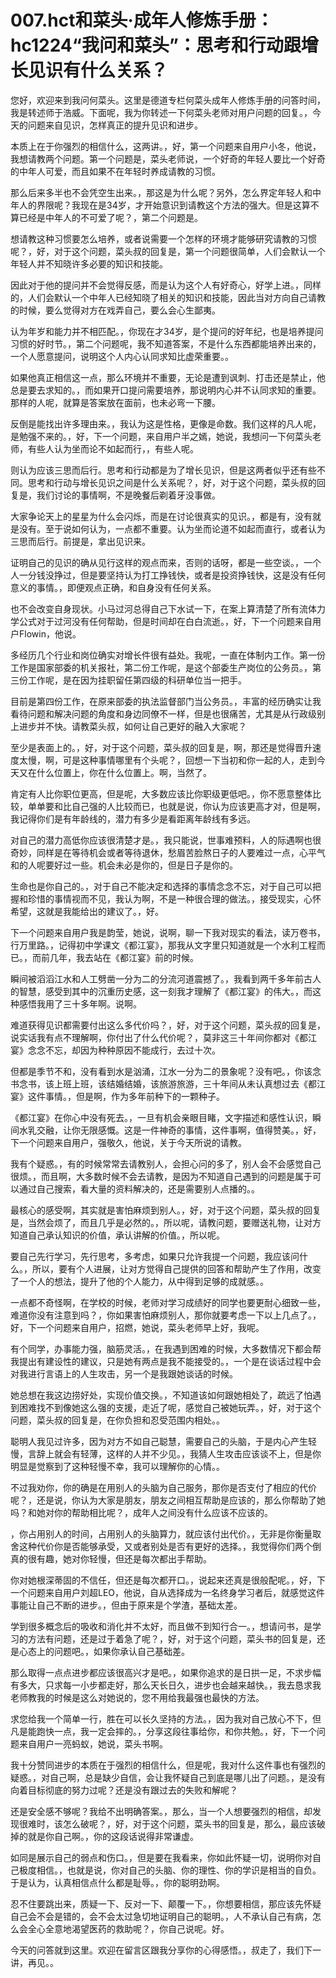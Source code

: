 # 007.hct和菜头·成年人修炼手册：hc1224“我问和菜头”：思考和行动跟增长见识有什么关系？

您好，欢迎来到我问何菜头。这里是德道专栏何菜头成年人修炼手册的问答时间，我是转述师于浩威。下面呢，我为你转述一下何菜头老师对用户问题的回复。，今天的问题来自见识，怎样真正的提升见识和进步。

本质上在于你强烈的相信什么，这两讲。，好，第一个问题来自用户小冬，他说，我想请教两个问题。第一个问题是，菜头老师说，一个好奇的年轻人要比一个好奇的中年人可爱，而且如果不在年轻时养成请教的习惯。

那么后来多半也不会凭空生出来。，那这是为什么呢？另外，怎么界定年轻人和中年人的界限呢？我现在是34岁，才开始意识到请教这个方法的强大。但是这算不算已经是中年人的不可爱了呢？，第二个问题是。

想请教这种习惯要怎么培养，或者说需要一个怎样的环境才能够研究请教的习惯呢？，好，对于这个问题，菜头叔的回复是，第一个问题很简单，人们会默认一个年轻人并不知晓许多必要的知识和技能。

因此对于他的提问并不会觉得反感，而是认为这个人有好奇心，好学上进。，同样的，人们会默认一个中年人已经知晓了相关的知识和技能，因此当对方向自己请教的时候，要么觉得对方在戏弄自己，要么会心生鄙夷。

认为年岁和能力并不相匹配。，你现在才34岁，是个提问的好年纪，也是培养提问习惯的好时节。，第二个问题呢，我不知道答案，不是什么东西都能培养出来的，一个人愿意提问，说明这个人内心认同求知比虚荣重要。。

如果他真正相信这一点，那么环境并不重要，无论是遭到讽刺、打击还是禁止，他总是要去求知的。，而如果开口提问需要培养，那说明内心并不认同求知的重要。那样的人呢，就算是答案放在面前，也未必弯一下腰。

反倒是能找出许多理由来。，我认为这是性格，更像是命数。我们这样的凡人呢，是勉强不来的。，好，下一个问题，来自用户半之嫣，她说，我想问一下何菜头老师，有些人认为坐而论不如起而行，，有些人呢。

则认为应该三思而后行。思考和行动都是为了增长见识，但是这两者似乎还有些不同。思考和行动与增长见识之间是什么关系呢？，好，对于这个问题，菜头叔的回复是，我们讨论的事情啊，不是晚餐后剃着牙没事做。

大家争论天上的星星为什么会闪烁，而是在讨论很真实的见识。，都是有，没有就是没有。至于说如何认为，一点都不重要。认为坐而论道不如起而直行，或者认为三思而后行。前提是，拿出见识来。

证明自己的见识的确从见行这样的观点而来，否则的话呀，都是一些空谈。，一个人一分钱没挣过，但是要坚持认为打工挣钱快，或者是投资挣钱快，这是没有任何意义的事情。，即便观点正确，和自身没有任何关系。

也不会改变自身现状。小马过河总得自己下水试一下，在案上算清楚了所有流体力学公式对于过河没有任何帮助，但是时间却在白白流逝。，好，下一个问题来自用户Flowin，他说。

多经历几个行业和岗位确实对增长件很有益处。我呢，一直在体制内工作。第一份工作是国家部委的机关报社，第二份工作呢，是这个部委生产岗位的公务员。，第三份工作呢，是在因为挂职留任第四级的科研单位当一把手。

目前是第四份工作，在原来部委的执法监督部门当公务员。，丰富的经历确实让我看待问题和解决问题的角度和身边同僚不一样，但是也很痛苦，尤其是从行政级别上进步并不快。请教菜头叔，如何让自己更好的融入大家呢？

至少是表面上的。，好，对于这个问题，菜头叔的回复是，啊，那还是觉得晋升速度太慢，啊，可是这种事情哪里有个头呢？，回想一下当初和你一起的人，走到今天又在什么位置上，你在什么位置上。啊，当然了。

肯定有人比你职位更高，但是呢，大多数应该比你职级更低吧。，你不愿意整体比较，单单要和比自己强的人比较而已，也就是说，你认为应该更高才对，但是啊，我记得你们是有年龄线的，潜力有多少是看距离年龄线有多远。

对自己的潜力高低你应该很清楚才是。，我只能说，世事难预料，人的际遇啊也很奇妙，同样是在等待机会或者等待退休，愁眉苦脸熬日子的人要难过一点，心平气和的人呢要好过一些。机会未必是你的，但是日子是你的。

生命也是你自己的。，对于自己不能决定和选择的事情念念不忘，对于自己可以把握和珍惜的事情视而不见，我认为啊，不是一种很合理的做法。，接受现实，心怀希望，这就是我能给出的建议了。，好。

下一个问题来自用户我是韵莹，她说，说啊，聊一下我对现实的看法，读万卷书，行万里路。，记得初中学课文《都江宴》，那我从文字里只知道就是一个水利工程而已。，而前几年，我去站在《都江宴》前的时候。

瞬间被滔滔江水和人工劈凿一分为二的分流河道震撼了。，我看到两千多年前古人的智慧，感受到其中的沉重历史感，这一刻我才理解了《都江宴》的伟大。，而这种感悟我用了三十多年啊。说啊。

难道获得见识都需要付出这么多代价吗？，好，对于这个问题，菜头叔的回复是，说实话我有点不理解啊，你付出了什么代价呢？，莫非这三十年间你都对《都江宴》念念不忘，却因为种种原因不能成行，去过十次。

但都是季节不和，没有看到水是汹涌，江水一分为二的景象呢？没有吧。，你该念书念书，该上班上班，该结婚结婚，该旅游旅游，三十年间从未认真想过去《都江宴》这件事情。，但是啊，作为多年前种下的一颗种子。

《都江宴》在你心中没有死去。，一旦有机会亲眼目睹，文字描述和感性认识，瞬间水乳交融，让你无限感慨。这是一件神奇的事情，这件事啊，值得赞美。，好，下一个问题来自用户，强敬久，他说，关于今天所说的请教。

我有个疑惑。，有的时候常常去请教别人，会担心问的多了，别人会不会感觉自己很烦。，而且啊，大多数时候不会去请教，是因为不知道自己遇到的问题是属于可以通过自己搜索，看大量的资料解决的，还是需要别人点播的。。

最核心的感受啊，其实就是害怕麻烦到别人。，好，对于这个问题，菜头叔的回复是，当然会烦了，而且几乎是必然的。，所以呢，请教问题，要赠送礼物，让对方知道自己承认知识的价值，承认讲解的价值。，所以呢。

要自己先行学习，先行思考，多考虑，如果只允许我提一个问题，我应该问什么。，所以，要有个人进展，让对方觉得自己提供的回答和帮助产生了作用，改变了一个人的想法，提升了他的个人能力，从中得到足够的成就感。。

一点都不奇怪啊，在学校的时候，老师对学习成绩好的同学也要更耐心细致一些，难道你没有注意到吗？，你如果害怕麻烦别人，那你就要考虑一下以上几点了。，好，下一个问题来自用户，招燃，她说，菜头老师早上好，我呢。

有个同学，办事能力强，脑筋灵活。，在我遇到困难的时候，大多数情况下都会帮我提出有建设性的建议，只是她有两点是我不能接受的。，一个是在谈话过程中会对我进行言语上的人生攻击，另一个是我跟她谈话的时候。

她总想在我这边捞好处，实现价值交换。，不知道该如何跟她相处了，疏远了怕遇到困难找不到像她这么强的支援，走近了呢，感觉自己被她玩弄。，好，对于这个问题，菜头叔的回复是，在你负担和忍受范围内相处。。

聪明人我见过许多，因为对方不如自己聪慧，需要自己的头脑，于是内心产生轻慢，言辞上就会有轻薄，这样的人并不少见。，我猜人生攻击应该谈不上，但是你明显是觉察到了这种轻慢不幸，我可以理解你的心情。。

不过我劝你，你的确是在用别人的头脑为自己服务，那你是否支付了相应的代价呢？，还是说，你认为大家是朋友，朋友之间相互帮助是应该的，那么你帮助了她吗？和她对你的帮助相比呢？，成年人之间没有什么应该不应该的。

，你占用别人的时间，占用别人的头脑算力，就应该付出代价。，无非是你衡量取舍这种代价你是否能够承受，又或者别处是否有更好的选择。，我觉得你们两个倒真的很有趣，她对你轻慢，但还是每次都出手帮助。

你对她根深蒂固的不信任，但还是每次都开口。，说起来还真是很般配呢。，好，下一个问题来自用户刘超LEO，他说，自从选择成为一名终身学习者后，就感觉这件事能让自己不断的进步。，但由于原来是个学渣，基础太差。

学到很多概念后的吸收和消化并不太好，而且做不到知行合一。，想请问书，是学习的方法有问题，还是过于着急了呢？，好，对于这个问题，菜头书的回复是，还是心态上的问题吧。，如果你承认自己基础差。

那么取得一点点进步都应该很高兴才是吧。，如果你追求的是日拱一足，不求步幅有多大，只求每一小步都走好，那么天长日久，进步也会越来越快。，我去恳求我老师教我的时候是这么对她说的，您不用给我最强也最快的方法。

求您给我一个简单一行，胜在可以长久坚持的方法。，因为我对自己放心不下，但凡是能跑快一点，我一定会摔的。，分享这段往事给你，和你共勉。，好，下一个问题来自用户一亮蚂蚁，她说，菜头书啊。

我十分赞同进步的本质在于强烈的相信什么，但是呢，我对什么这件事也有强烈的疑惑。，对自己啊，总是缺少自信，会让我怀疑自己到底是哪儿出了问题。，是没有向着目标彻底的努力过呢？还是没有跟过去的失败和解呢？

还是安全感不够呢？我给不出明确答案。，那么，当一个人想要强烈的相信，却发现很难时，该怎么破呢？，好，对于这个问题，菜头书的回复是，那么，最应该破掉的就是你自己啊。，你的这段话说得非常谦虚。

如同是展示自己的弱点和伤口。，但是要在我看来，你如此怀疑一切，说明你对自己极度相信。，也就是说，你对自己的头脑、你的理性、你的学识是相当的自负。于是认为，认真相信点什么都是耻辱。，你的聪明劲啊。

忍不住要跳出来，质疑一下、反对一下、颠覆一下。，你想要相信，那应该先怀疑自己会不会是错的，会不会太过急切地证明自己的聪明。，人不承认自己有病，怎么会全心全意地渴望医药的救助呢？，你自己说呢。好。

今天的问答就到这里。欢迎在留言区跟我分享你的心得感悟。，叔走了，我们下一讲，再见。。